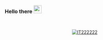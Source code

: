 ### Hello there <img src="https://media.giphy.com/media/hvRJCLFzcasrR4ia7z/giphy.gif" width="25px">

<br />
<p align="center">
  <a href="https://github.com/ryo-ma/github-profile-trophy"><img src="https://github-profile-trophy.vercel.app/?username=IT222222&layout=compact&theme=tokyonight&column=7&margin-w=15&margin-h=15&no-frame=true&no-bg=true" alt="IT222222" /></a>
</p>
